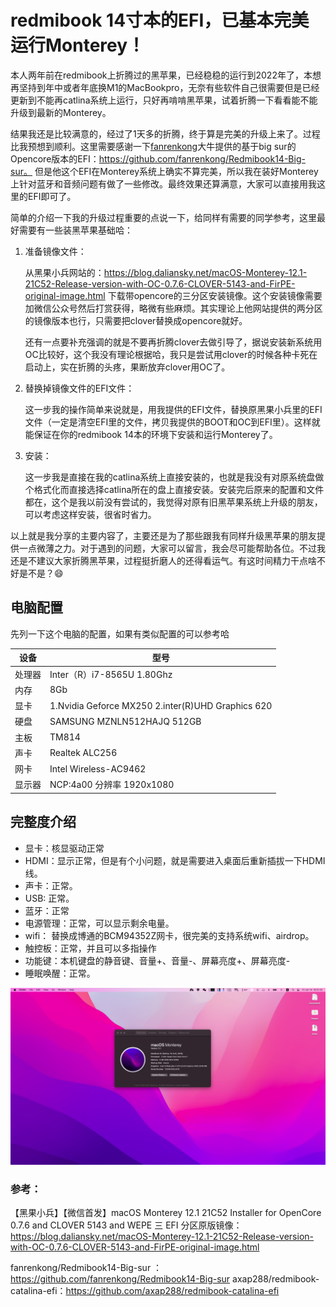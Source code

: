 # redmibook 14寸本的EFI，已基本完美运行Monterey！

本人两年前在redmibook上折腾过的黑苹果，已经稳稳的运行到2022年了，本想再坚持到年中或者年底换M1的MacBookpro，无奈有些软件自己很需要但是已经更新到不能再catlina系统上运行，只好再啃啃黑苹果，试着折腾一下看看能不能升级到最新的Monterey。

结果我还是比较满意的，经过了1天多的折腾，终于算是完美的升级上来了。过程比我预想到顺利。这里需要感谢一下[fanrenkong](https://github.com/fanrenkong)大牛提供的基于big sur的Opencore版本的EFI：https://github.com/fanrenkong/Redmibook14-Big-sur。
但是他这个EFI在Monterey系统上确实不算完美，所以我在装好Monterey上针对蓝牙和音频问题有做了一些修改。最终效果还算满意，大家可以直接用我这里的EFI即可了。

简单的介绍一下我的升级过程重要的点说一下，给同样有需要的同学参考，这里最好需要有一些装黑苹果基础哈：

1. 准备镜像文件：

   从黑果小兵网站的：https://blog.daliansky.net/macOS-Monterey-12.1-21C52-Release-version-with-OC-0.7.6-CLOVER-5143-and-FirPE-original-image.html 下载带opencore的三分区安装镜像。这个安装镜像需要加微信公众号然后打赏获得，略微有些麻烦。其实理论上他网站提供的两分区的镜像版本也行，只需要把clover替换成opencore就好。

   还有一点要补充强调的就是不要再折腾clover去做引导了，据说安装新系统用OC比较好，这个我没有理论根据哈，我只是尝试用clover的时候各种卡死在启动上，实在折腾的头疼，果断放弃clover用OC了。

2. 替换掉镜像文件的EFI文件：

   这一步我的操作简单来说就是，用我提供的EFI文件，替换原黑果小兵里的EFI文件（一定是清空EFI里的文件，拷贝我提供的BOOT和OC到EFI里）。这样就能保证在你的redmibook 14本的环境下安装和运行Monterey了。

3. 安装：

   这一步我是直接在我的catlina系统上直接安装的，也就是我没有对原系统盘做个格式化而直接选择catlina所在的盘上直接安装。安装完后原来的配置和文件都在，这个是我以前没有尝试的，我觉得对原有旧黑苹果系统上升级的朋友，可以考虑这样安装，很省时省力。

以上就是我分享的主要内容了，主要还是为了那些跟我有同样升级黑苹果的朋友提供一点微薄之力。对于遇到的问题，大家可以留言，我会尽可能帮助各位。不过我还是不建议大家折腾黑苹果，过程挺折磨人的还得看运气。有这时间精力干点啥不好是不是？😄

## 电脑配置

先列一下这个电脑的配置，如果有类似配置的可以参考哈

| 设备   | 型号                                              |
| ------ | ------------------------------------------------- |
| 处理器 | Inter（R）i7-8565U 1.80Ghz                        |
| 内存   | 8Gb                                               |
| 显卡   | 1.Nvidia Geforce MX250 2.inter(R)UHD Graphics 620 |
| 硬盘   | SAMSUNG MZNLN512HAJQ 512GB                        |
| 主板   | TM814                                             |
| 声卡   | Realtek ALC256                                    |
| 网卡   | Intel Wireless-AC9462                             |
| 显示器 | NCP:4a00 分辨率 1920x1080                         |

## 完整度介绍

* 显卡：核显驱动正常
* HDMI：显示正常，但是有个小问题，就是需要进入桌面后重新插拔一下HDMI线。
* 声卡：正常。
* USB: 正常。
* 蓝牙：正常
* 电源管理：正常，可以显示剩余电量。
* wifi： 替换成博通的BCM94352Z网卡，很完美的支持系统wifi、airdrop。
* 触控板：正常，并且可以多指操作
* 功能键：本机键盘的静音键、音量+、音量-、屏幕亮度+、屏幕亮度-
* 睡眠唤醒：正常。

![](https://raw.githubusercontent.com/axap288/Redmibook-Monterey-EFI/main/sreenshot/Screenshort.png)

### 参考：

【黑果小兵】【微信首发】macOS Monterey 12.1 21C52 Installer for OpenCore 0.7.6 and CLOVER 5143 and WEPE 三 EFI 分区原版镜像：https://blog.daliansky.net/macOS-Monterey-12.1-21C52-Release-version-with-OC-0.7.6-CLOVER-5143-and-FirPE-original-image.html

fanrenkong/Redmibook14-Big-sur ：https://github.com/fanrenkong/Redmibook14-Big-sur
axap288/redmibook-catalina-efi：https://github.com/axap288/redmibook-catalina-efi

